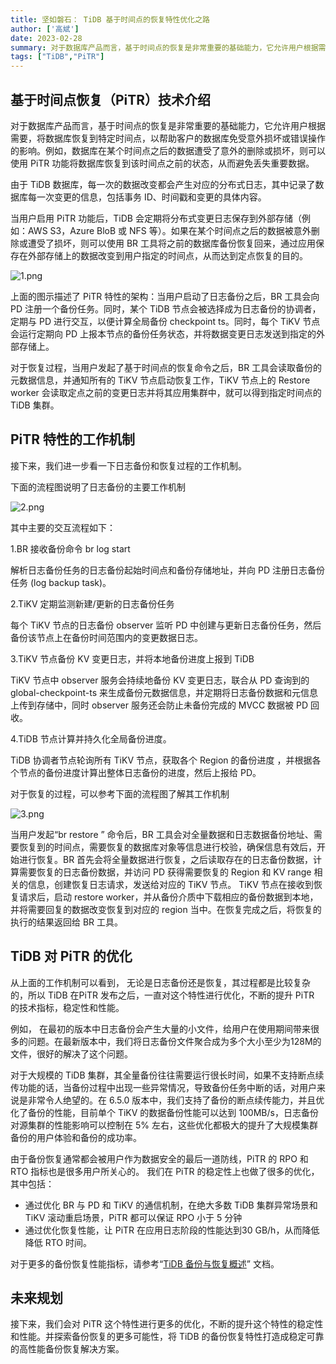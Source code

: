 ```yaml
---
title: 坚如磐石： TiDB 基于时间点的恢复特性优化之路
author: ['高斌']
date: 2023-02-28
summary: 对于数据库产品而言，基于时间点的恢复是非常重要的基础能力，它允许用户根据需要，将数据库恢复到特定时间点，以帮助客户的数据库免受意外损坏或错误操作的影响。例如，数据库在某个时间点之后的数据遭受了意外的删除或损坏，则可以使用 PiTR 功能将数据库恢复到该时间点之前的状态，从而避免丢失重要数据。
tags: ["TiDB","PiTR"]
---
```


## 基于时间点恢复（PiTR）技术介绍

对于数据库产品而言，基于时间点的恢复是非常重要的基础能力，它允许用户根据需要，将数据库恢复到特定时间点，以帮助客户的数据库免受意外损坏或错误操作的影响。例如，数据库在某个时间点之后的数据遭受了意外的删除或损坏，则可以使用 PiTR 功能将数据库恢复到该时间点之前的状态，从而避免丢失重要数据。

由于 TiDB 数据库，每一次的数据改变都会产生对应的分布式日志，其中记录了数据库每一次变更的信息，包括事务 ID、时间戳和变更的具体内容。

当用户启用 PiTR 功能后，TiDB 会定期将分布式变更日志保存到外部存储（例如：AWS S3，Azure BloB 或 NFS 等）。如果在某个时间点之后的数据被意外删除或遭受了损坏，则可以使用 BR 工具将之前的数据库备份恢复回来，通过应用保存在外部存储上的数据改变到用户指定的时间点，从而达到定点恢复的目的。

![1.png](https://www-website-strapi.oss-cn-shanghai.aliyuncs.com/prod/1_b8e9104e19.png)

上面的图示描述了 PiTR 特性的架构：当用户启动了日志备份之后，BR 工具会向 PD 注册一个备份任务。同时，某个 TiDB 节点会被选择成为日志备份的协调者，定期与 PD 进行交互，以便计算全局备份 checkpoint ts。同时，每个 TiKV 节点会运行定期向 PD 上报本节点的备份任务状态，并将数据变更日志发送到指定的外部存储上。  

对于恢复过程，当用户发起了基于时间点的恢复命令之后，BR 工具会读取备份的元数据信息，并通知所有的 TiKV 节点启动恢复工作，TiKV 节点上的 Restore worker 会读取定点之前的变更日志并将其应用集群中，就可以得到指定时间点的 TiDB 集群。

## PiTR 特性的工作机制

接下来，我们进一步看一下日志备份和恢复过程的工作机制。

下面的流程图说明了日志备份的主要工作机制

![2.png](https://www-website-strapi.oss-cn-shanghai.aliyuncs.com/prod/2_13fab76e8c.png)

其中主要的交互流程如下：

1.BR 接收备份命令 br log start

解析日志备份任务的日志备份起始时间点和备份存储地址，并向 PD 注册日志备份任务 (log backup task)。

2.TiKV 定期监测新建/更新的日志备份任务

每个 TiKV 节点的日志备份 observer 监听 PD 中创建与更新日志备份任务，然后备份该节点上在备份时间范围内的变更数据日志。

3.TiKV 节点备份 KV 变更日志，并将本地备份进度上报到 TiDB

TiKV 节点中 observer 服务会持续地备份 KV 变更日志，联合从 PD 查询到的 global-checkpoint-ts 来生成备份元数据信息，并定期将日志备份数据和元信息上传到存储中，同时 observer 服务还会防止未备份完成的 MVCC 数据被 PD 回收。

4.TiDB 节点计算并持久化全局备份进度。

TiDB 协调者节点轮询所有 TiKV 节点，获取各个 Region 的备份进度 ，并根据各个节点的备份进度计算出整体日志备份的进度，然后上报给 PD。

对于恢复的过程，可以参考下面的流程图了解其工作机制

![3.png](https://www-website-strapi.oss-cn-shanghai.aliyuncs.com/prod/3_d93b3b7629.png)

当用户发起“br restore <timespot>” 命令后，BR 工具会对全量数据和日志数据备份地址、需要恢复到的时间点，需要恢复的数据库对象等信息进行校验，确保信息有效后，开始进行恢复。BR 首先会将全量数据进行恢复，之后读取存在的日志备份数据，计算需要恢复的日志备份数据，并访问 PD 获得需要恢复的 Region 和 KV range 相关的信息，创建恢复日志请求，发送给对应的 TiKV 节点。 TiKV 节点在接收到恢复请求后，启动 restore worker，并从备份介质中下载相应的备份数据到本地，并将需要回复的数据改变恢复到对应的 region 当中。在恢复完成之后，将恢复的执行的结果返回给 BR 工具。

## TiDB 对 PiTR 的优化

从上面的工作机制可以看到， 无论是日志备份还是恢复，其过程都是比较复杂的，所以 TiDB 在PiTR 发布之后，一直对这个特性进行优化，不断的提升 PiTR 的技术指标，稳定性和性能。

例如， 在最初的版本中日志备份会产生大量的小文件，给用户在使用期间带来很多的问题。在最新版本中，我们将日志备份文件聚合成为多个大小至少为128M的文件，很好的解决了这个问题。

对于大规模的 TiDB 集群，其全量备份往往需要运行很长时间，如果不支持断点续传功能的话，当备份过程中出现一些异常情况，导致备份任务中断的话，对用户来说是非常令人绝望的。在 6.5.0 版本中，我们支持了备份的断点续传能力，并且优化了备份的性能，目前单个 TiKV 的数据备份性能可以达到 100MB/s，日志备份对源集群的性能影响可以控制在 5% 左右，这些优化都极大的提升了大规模集群备份的用户体验和备份的成功率。 

由于备份恢复通常都会被用户作为数据安全的最后一道防线，PiTR 的 RPO 和 RTO 指标也是很多用户所关心的。 我们在 PiTR 的稳定性上也做了很多的优化，其中包括：

- 通过优化 BR 与 PD 和 TiKV 的通信机制，在绝大多数 TiDB 集群异常场景和 TiKV 滚动重启场景，PiTR 都可以保证 RPO 小于 5 分钟
- 通过优化恢复性能，让 PiTR 在应用日志阶段的性能达到30 GB/h，从而降低降低 RTO 时间。 
 
对于更多的备份恢复性能指标，请参考“[TiDB 备份与恢复概述](https://docs.pingcap.com/zh/tidb/dev/backup-and-restore-overview)” 文档。

## 未来规划

接下来，我们会对 PiTR 这个特性进行更多的优化，不断的提升这个特性的稳定性和性能。并探索备份恢复的更多可能性，将 TiDB 的备份恢复特性打造成稳定可靠的高性能备份恢复解决方案。
